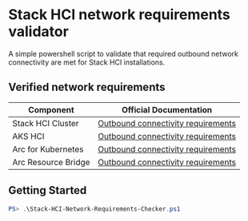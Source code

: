 # Stack HCI network requirements validator 
A simple powershell script to validate that required outbound network connectivity are met for Stack HCI installations.

## Verified network requirements

| Component | Official Documentation |
| --------- | -------------------------- |
| Stack HCI Cluster | [Outbound connectivity requirements](https://learn.microsoft.com/en-us/azure-stack/hci/concepts/firewall-requirements#recommended-firewall-urls) |
| AKS HCI | [Outbound connectivity requirements](https://learn.microsoft.com/en-us/azure-stack/aks-hci/system-requirements?tabs=allow-table#network-requirements ) |
| Arc for Kubernetes | [Outbound connectivity requirements](https://learn.microsoft.com/en-us/azure/azure-arc/kubernetes/quickstart-connect-cluster?tabs=azure-cli#meet-network-requirements) |
| Arc Resource Bridge | [Outbound connectivity requirements](https://learn.microsoft.com/en-us/azure/azure-arc/kubernetes/quickstart-connect-cluster?tabs=azure-cli#meet-network-requirements) |

## Getting Started
```powershell
PS> .\Stack-HCI-Network-Requirements-Checker.ps1
```
